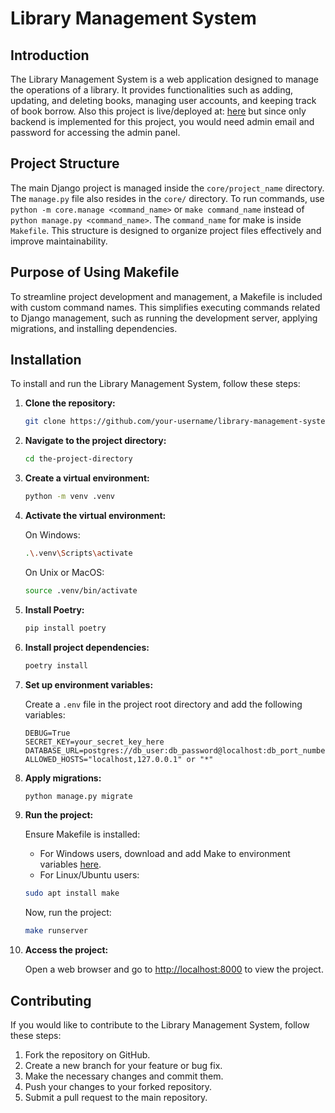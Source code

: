 # Library Management System

## Introduction

The Library Management System is a web application designed to manage the operations of a library. It provides functionalities such as adding, updating, and deleting books, managing user accounts, and keeping track of book borrow. Also this project is live/deployed at: [here](https://lib-hub-proj.me) but since only backend is implemented for this project, you would need admin email and password for
accessing the admin panel.

## Project Structure

The main Django project is managed inside the `core/project_name` directory. The `manage.py` file also resides in the `core/` directory. To run commands, use `python -m core.manage <command_name>` or `make command_name` instead of `python manage.py <command_name>`. The `command_name` for make is inside `Makefile`. This structure is designed to organize project files effectively and improve maintainability.

## Purpose of Using Makefile

To streamline project development and management, a Makefile is included with custom command names. This simplifies executing commands related to Django management, such as running the development server, applying migrations, and installing dependencies.

## Installation

To install and run the Library Management System, follow these steps:
1. **Clone the repository:**

    ```bash
    git clone https://github.com/your-username/library-management-system.git
    ```

2. **Navigate to the project directory:**

    ```bash
    cd the-project-directory
    ```

3. **Create a virtual environment:**

    ```bash
    python -m venv .venv
    ```

4. **Activate the virtual environment:**

    On Windows:

    ```bash
    .\.venv\Scripts\activate
    ```

    On Unix or MacOS:

    ```bash
    source .venv/bin/activate
    ```

5. **Install Poetry:**

    ```bash
    pip install poetry
    ```

6. **Install project dependencies:**

    ```bash
    poetry install
    ```

7. **Set up environment variables:**

    Create a `.env` file in the project root directory and add the following variables:

    ```
    DEBUG=True
    SECRET_KEY=your_secret_key_here
    DATABASE_URL=postgres://db_user:db_password@localhost:db_port_number/db_name
    ALLOWED_HOSTS="localhost,127.0.0.1" or "*"
    ```

8. **Apply migrations:**

    ```bash
    python manage.py migrate
    ```

9. **Run the project:**

    Ensure Makefile is installed:
    - For Windows users, download and add Make to environment variables [here](https://gnuwin32.sourceforge.net/packages/make.htm).
    - For Linux/Ubuntu users:

    ```bash
    sudo apt install make
    ```

    Now, run the project:

    ```bash
    make runserver
    ```

10. **Access the project:**

    Open a web browser and go to [http://localhost:8000](http://localhost:8000) to view the project.

## Contributing

If you would like to contribute to the Library Management System, follow these steps:

1. Fork the repository on GitHub.
2. Create a new branch for your feature or bug fix.
3. Make the necessary changes and commit them.
4. Push your changes to your forked repository.
5. Submit a pull request to the main repository.
